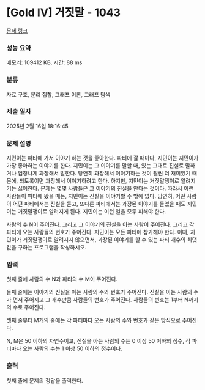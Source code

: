 # [Gold IV] 거짓말 - 1043 

[문제 링크](https://www.acmicpc.net/problem/1043) 

### 성능 요약

메모리: 109412 KB, 시간: 88 ms

### 분류

자료 구조, 분리 집합, 그래프 이론, 그래프 탐색

### 제출 일자

2025년 2월 16일 18:16:45

### 문제 설명

<p>지민이는 파티에 가서 이야기 하는 것을 좋아한다. 파티에 갈 때마다, 지민이는 지민이가 가장 좋아하는 이야기를 한다. 지민이는 그 이야기를 말할 때, 있는 그대로 진실로 말하거나 엄청나게 과장해서 말한다. 당연히 과장해서 이야기하는 것이 훨씬 더 재미있기 때문에, 되도록이면 과장해서 이야기하려고 한다. 하지만, 지민이는 거짓말쟁이로 알려지기는 싫어한다. 문제는 몇몇 사람들은 그 이야기의 진실을 안다는 것이다. 따라서 이런 사람들이 파티에 왔을 때는, 지민이는 진실을 이야기할 수 밖에 없다. 당연히, 어떤 사람이 어떤 파티에서는 진실을 듣고, 또다른 파티에서는 과장된 이야기를 들었을 때도 지민이는 거짓말쟁이로 알려지게 된다. 지민이는 이런 일을 모두 피해야 한다.</p>

<p>사람의 수 N이 주어진다. 그리고 그 이야기의 진실을 아는 사람이 주어진다. 그리고 각 파티에 오는 사람들의 번호가 주어진다. 지민이는 모든 파티에 참가해야 한다. 이때, 지민이가 거짓말쟁이로 알려지지 않으면서, 과장된 이야기를 할 수 있는 파티 개수의 최댓값을 구하는 프로그램을 작성하시오.</p>

### 입력 

 <p>첫째 줄에 사람의 수 N과 파티의 수 M이 주어진다.</p>

<p>둘째 줄에는 이야기의 진실을 아는 사람의 수와 번호가 주어진다. 진실을 아는 사람의 수가 먼저 주어지고 그 개수만큼 사람들의 번호가 주어진다. 사람들의 번호는 1부터 N까지의 수로 주어진다.</p>

<p>셋째 줄부터 M개의 줄에는 각 파티마다 오는 사람의 수와 번호가 같은 방식으로 주어진다.</p>

<p>N, M은 50 이하의 자연수이고, 진실을 아는 사람의 수는 0 이상 50 이하의 정수, 각 파티마다 오는 사람의 수는 1 이상 50 이하의 정수이다.</p>

### 출력 

 <p>첫째 줄에 문제의 정답을 출력한다.</p>


